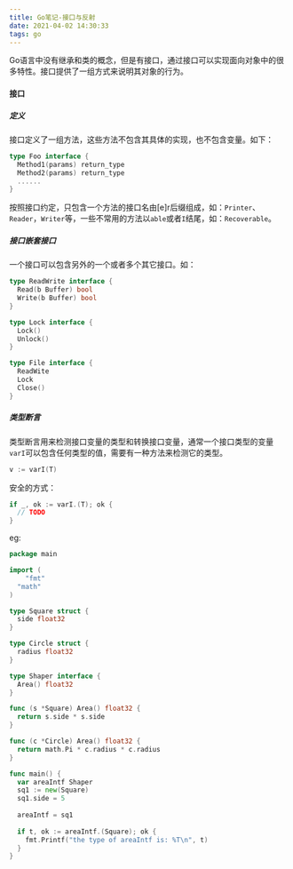 ```yaml
---
title: Go笔记-接口与反射
date: 2021-04-02 14:30:33
tags: go
---
```


Go语言中没有继承和类的概念，但是有接口，通过接口可以实现面向对象中的很多特性。接口提供了一组方式来说明其对象的行为。

#### 接口

##### 定义

接口定义了一组方法，这些方法不包含其具体的实现，也不包含变量。如下：

```go
type Foo interface {
  Method1(params) return_type
  Method2(params) return_type
  ......
}
```

按照接口约定，只包含一个方法的接口名由[e]r后缀组成，如：`Printer`、`Reader`，`Writer`等，一些不常用的方法以`able`或者`I`结尾，如：`Recoverable`。

##### 接口嵌套接口

一个接口可以包含另外的一个或者多个其它接口。如：

```go
type ReadWrite interface {
  Read(b Buffer) bool
  Write(b Buffer) bool
}

type Lock interface {
  Lock()
  Unlock()
}

type File interface {
  ReadWite
  Lock
  Close()
}
```

##### 类型断言

类型断言用来检测接口变量的类型和转换接口变量，通常一个接口类型的变量`varI`可以包含任何类型的值，需要有一种方法来检测它的类型。

```go
v := varI(T)
```

安全的方式：

```go
if _, ok := varI.(T); ok {
  // TODO
}
```

eg:

```go
package main

import (
	"fmt"
  "math"
)

type Square struct {
  side float32
}

type Circle struct {
  radius float32
}

type Shaper interface {
  Area() float32
}

func (s *Square) Area() float32 {
  return s.side * s.side
}

func (c *Circle) Area() float32 {
  return math.Pi * c.radius * c.radius
}

func main() {
  var areaIntf Shaper
  sq1 := new(Square)
  sq1.side = 5
  
  areaIntf = sq1
  
  if t, ok := areaIntf.(Square); ok {
    fmt.Printf("the type of areaIntf is: %T\n", t)
  }
}
```

